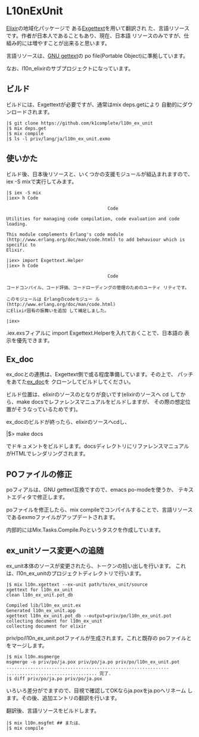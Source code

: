 L10nExUnit
==========

[Elixir](http://elixir-lang.com/docs/stable/elixir)の地域化パッケージで
ある[Exgettext](http://github.com/k1complete/exgettext)を用いて翻訳され
た、言語リソースです。作者が日本人であることもあり、現在、日本語
リソースのみですが、仕組み的には増やすことが出来ると思います。

言語リソースは、[GNU gettext](https://www.gnu.org/software/gettext/)の
po file(Portable Object)に準拠しています。

なお、l10n_elixirのサブプロジェクトになっています。

ビルド
------

ビルドには、Exgettextが必要ですが、通常はmix deps.getにより
自動的にダウンロードされます。

    |$ git clone https://github.com/k1complete/l10n_ex_unit
    |$ mix deps.get 
    |$ mix compile
    |$ ls -l priv/lang/ja/l10n_ex_unit.exmo

使いかた
--------

ビルド後、日本後リソースと、いくつかの支援モジュールが組込まれますので、
iex -S mixで実行してみます。

    |$ iex -S mix
    |iex> h Code           
    
                                          Code                                      
    
    Utilities for managing code compilation, code evaluation and code loading.
    
    This module complements Erlang's code module
    (http://www.erlang.org/doc/man/code.html) to add behaviour which is specific to
    Elixir.
    
    |iex> import Exgettext.Helper
    |iex> h Code           
    
                                          Code                                      
    
    コードコンパイル、コード評価、コードローディングの管理のためのユーティ リティです。

    このモジュールは Erlangのcodeモジュー ル (http://www.erlang.org/doc/man/code.html)
    にElixir固有の振舞いを追加 して補足しました。

    |iex>

.iex.exsフィアルに import Exgettext.Helperを入れておくことで、日本語の
表示を優先できます。

Ex_doc
-------

ex_docとの連携は、Exgettext側で或る程度準備しています。その上で、
パッチをあてた[ex_doc](https://github.com/k1complete/ex_doc.git)を
クローンしてビルドしてください。

ビルド位置は、elixirのソースのとなりが良いです(elixirのソースへ
cd してから、make docsでレファレンスマニュアルをビルドしますが、
その際の想定位置がそうなっているためです)。

ex_docのビルドが終ったら、elixirのソースへcdし、

  |$> make docs
  
でドキュメントをビルドします。docsディレクトリにリファレンスマニュアル
がHTMLでレンダリングされます。

POファイルの修正
----------------

poフィアルは、GNU gettext互換ですので、emacs po-modeを使うか、
テキストエディタで修正します。

poファイルを修正したら、mix compileでコンパイルすることで、言語リソース
であるexmoファイルがアップデートされます。

内部的にはMix.Tasks.Compile.Poというタスクを作成しています。

ex_unitソース変更への追随
------------------------

ex_unit本体のソースが変更されたら、トークンの拾い出しを行います。
これは、l10n_ex_unitのプロジェクトディレクトリで行います。

    |$ mix l10n.xgettext --ex-unit path/to/ex_unit/source
    xgettext for l10n_ex_unit
    clean l10n_ex_unit.pot_db
    
    Compiled lib/l10n_ex_unit.ex
    Generated l10n_ex_unit.app
    xgettext l10n_ex_unit.pot_db --output=priv/po/l10n_ex_unit.pot
    collecting document for l10n_ex_unit
    collecting document for elixir

priv/po/l10n_ex_unit.potファイルが生成されます。これと既存の
poファイルとをマージします。

    |$ mix l10n.msgmerge
    msgmerge -o priv/po/ja.pox priv/po/ja.po priv/po/l10n_ex_unit.pot
    .............................................................
    .................................. 完了.
    |$ diff priv/po/ja.po priv/po/ja.pox    

いろいろ差分がでますので、目視で確認してOKならja.poxをja.poへリネーム
します。その後、追加エントリの翻訳を行います。

翻訳後、言語リソースをビルドします。

    |$ mix l10n.msgfmt ## または、
    |$ mix compile


